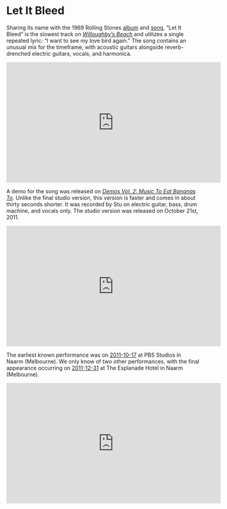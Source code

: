 # Let It Bleed

Sharing its name with the 1969 Rolling Stones [album](https://en.wikipedia.org/wiki/Let_It_Bleed) and [song](https://en.wikipedia.org/wiki/Let_It_Bleed_(song)), “Let It Bleed” is the slowest track on *[Willoughby’s Beach](https://kglw.net/discography/willoughbys-beach)* and utilizes a single repeated lyric: “I want to see my love bird again.” The song contains an unusual mix for the timeframe, with acoustic guitars alongside reverb-drenched electric guitars, vocals, and harmonica.

<div style="text-align: center;"><iframe width="560" height="315" src="https://www.youtube.com/embed/EnK22ST62L0?si=jKI6XorFFYapY1nP" title="YouTube video player" frameborder="0" allow="accelerometer; autoplay; clipboard-write; encrypted-media; gyroscope; picture-in-picture; web-share" referrerpolicy="strict-origin-when-cross-origin" allowfullscreen></iframe><div style="text-align: left;">

A demo for the song was released on *[Demos Vol. 2: Music To Eat Bananas To](https://kglw.net/discography/demos-vol-2)*. Unlike the final studio version, this version is faster and comes in about thirty seconds shorter. It was recorded by Stu on electric guitar, bass, drum machine, and vocals only. The studio version was released on October 21st, 2011.

<div style="text-align: center;"><iframe width="560" height="315" src="https://www.youtube.com/embed/-2yeJaDrcZI?si=rCRLK1u9I-UdxocF" title="YouTube video player" frameborder="0" allow="accelerometer; autoplay; clipboard-write; encrypted-media; gyroscope; picture-in-picture; web-share" referrerpolicy="strict-origin-when-cross-origin" allowfullscreen></iframe><div style="text-align: left;">

The earliest known performance was on [2011-10-17](https://kglw.net/setlists/king-gizzard-the-lizard-wizard-october-17-2011-pbs-studios-naarm-melbourne-vic-australia.html) at PBS Studios in Naarm (Melbourne). We only know of two other performances, with the final appearance occurring on [2011-12-31](https://kglw.net/setlists/king-gizzard-the-lizard-wizard-december-31-2011-the-esplanade-hotel-naarm-melbourne-vic-australia.html) at The Esplanade Hotel in Naarm (Melbourne).

<div style="text-align: center;"><iframe width="560" height="315" src="https://www.youtube.com/embed/YDpjeZbSVw0?si=MBZixUjqGhDDKQ-o&amp;start=840" title="YouTube video player" frameborder="0" allow="accelerometer; autoplay; clipboard-write; encrypted-media; gyroscope; picture-in-picture; web-share" referrerpolicy="strict-origin-when-cross-origin" allowfullscreen></iframe><div style="text-align: left;">
